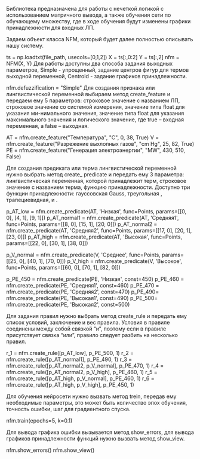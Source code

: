 Библиотека предназначена для работы с нечеткой логикой с использованием матричного вывода, а также обучения сети по обучающему множеству, где в ходе обучения будут изменены графики принадлежности для входных ЛП.


Задаем объект класса NFM, который будет далее полностью описывать нашу систему.

ts = np.loadtxt(file_path, usecols=[0,1,2])
X = ts[:,0:2]
Y = ts[:,2]
nfm = NFM(X, Y)
Для работы доступны два способа задания выходных параметров, Simple - упрощенный, задание центров фигур для термов выходной переменной, Centroid - задание графиков принадлежности.

nfm.defuzzification = "Simple"
Для создания признака или лингвистической переменной выбираем метод create_feature и передаем ему 5 параметров: строковое значение с названием ЛП, строковое значение со системой измерения, значение типа float для указания ми-нимального значения, значение типа float для указания максимального значения и логического значение, где true – входная переменная, а false – выходная.

AT = nfm.create_feature("Температура", "C", 0, 38, True)
V = nfm.create_feature("Разрежение выхлопных газов", "cm Hg", 25, 82, True)
PE = nfm.create_feature("Генерация электроэнергии", "MW", 430, 510, False)

Для создания предиката или терма лингвистической переменной нужно выбрать метод create_ predicate и передать ему 3 параметра: лингвистическая переменная, которой принадлежит терм, строковое значение с названием терма, функцию принадлежности. Доступно три функции принадлежности: гауссовская Gauss, треугольная , трапециевидная, и . 

p_AT_low = nfm.create_predicate(AT, 'Низкая', func=Points, params=[[0, 0], [4, 1], [9, 1]])
p_AT_normal1 = nfm.create_predicate(AT, 'Средняя1', func=Points, params=[[8, 0], [15, 1], [20, 0]])
p_AT_normal2 = nfm.create_predicate(AT, 'Средняя2', func=Points, params=[[17, 0], [20, 1], [23, 0]])
p_AT_high = nfm.create_predicate(AT, 'Высокая', func=Points, params=[[22, 0], [30, 1], [38, 0]])

p_V_normal = nfm.create_predicate(V, 'Среднее', func=Points, params=[[25, 0], [40, 1], [70, 0]])
p_V_high = nfm.create_predicate(V, 'Высокое', func=Points, params=[[60, 0], [70, 1], [82, 0]])

p_PE_450 = nfm.create_predicate(PE, 'Низкая', const=450)
p_PE_460 = nfm.create_predicate(PE, 'Средняя1', const=460)
p_PE_470 = nfm.create_predicate(PE, 'Средняя2', const=470)
p_PE_490= nfm.create_predicate(PE, 'Высокая1', const=490)
p_PE_500= nfm.create_predicate(PE, 'Высокая2', const=500)

Для задания правил нужно выбрать метод create_rule и передать ему список условий, заключение и вес правила. Условия в правиле соединены между собой связкой “и”, поэтому если в правиле присутствует связка “или”, правило следует разбить на несколько правил.

r_1 = nfm.create_rule([p_AT_low], p_PE_500, 1)
r_2 = nfm.create_rule([p_AT_normal1], p_PE_490, 1)
r_3 = nfm.create_rule([p_AT_normal2, p_V_normal], p_PE_470, 1)
r_4 = nfm.create_rule([p_AT_normal2, p_V_high], p_PE_460, 1)
r_5 = nfm.create_rule([p_AT_high, p_V_normal], p_PE_460, 1)
r_6 = nfm.create_rule([p_AT_high, p_V_high], p_PE_450, 1)

Для обучения нейросети нужно вызвать метод trein, передав ему необходимые параметры, это может быть количество эпох обучения, точность ошибки, шаг для градиентного спуска.

nfm.train(epochs=5, k=0.1)

Для вывода графика ошибки вызывается метод show_errors, для вывода графиков принадлежности функций нужно вызвать метод show_view.

nfm.show_errors()
nfm.show_view()


